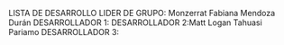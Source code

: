 LISTA DE DESARROLLO 
LIDER DE GRUPO: Monzerrat Fabiana Mendoza Durán
DESARROLLADOR 1: 
DESARROLLADOR 2:Matt Logan Tahuasi Pariamo
DESARROLLADOR 3:
